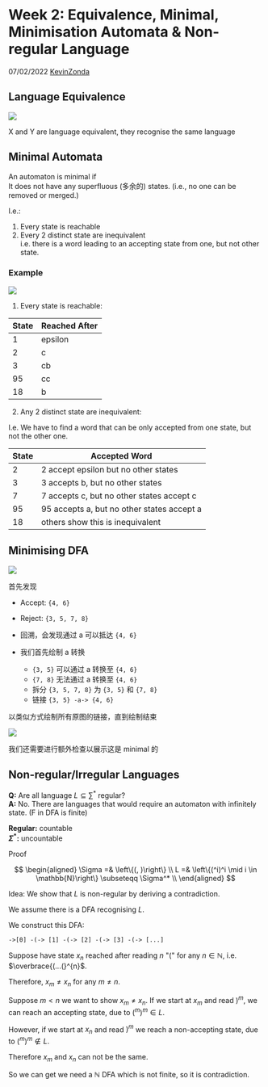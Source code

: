 # Week 2: Equivalence, Minimal, Minimisation Automata & Non-regular Language

07/02/2022 [KevinZonda](https://github.com/KevinZonda)

## Language Equivalence

![](img//Week2/equiv.png)

X and Y are language equivalent, they recognise the same language

## Minimal Automata

An automaton is minimal if  
It does not have any superfluous (多余的) states. (i.e., no one can be removed or merged.)

I.e.:

1. Every state is reachable
2. Every 2 distinct state are inequivalent  
   i.e. there is a word leading to an accepting state from one, but not other state.

### Example

![](img//Week2/min.png)

1. Every state is reachable:

| State | Reached After |
| ----- | ------------- |
| 1     | epsilon       |
| 2     | c             |
| 3     | cb            |
| 95    | cc            |
| 18    | b             |

2. Any 2 distinct state are inequivalent:

I.e. We have to find a word that can be only accepted from one state, but not the other one.

| State | Accepted Word                              |
| ----- | ------------------------------------------ |
| 2     | 2  accept epsilon but no other states      |
| 3     | 3  accepts b, but no other states          |
| 7     | 7  accepts c, but no other states accept c |
| 95    | 95 accepts a, but no other states accept a |
| 18    | others show this is inequivalent           |

## Minimising DFA

![](img/Week2/minimise-begin.png)

首先发现
- Accept: `{4, 6}`
- Reject: `{3, 5, 7, 8}`

- 回溯，会发现通过 a 可以抵达 `{4, 6}`
- 我们首先绘制 a 转换
  - `{3, 5}` 可以通过 a 转换至 `{4, 6}`
  - `{7, 8}` 无法通过 a 转换至 `{4, 6}`
  - 拆分 `{3, 5, 7, 8}` 为 `{3, 5}` 和 `{7, 8}`
  - 链接 `{3, 5} -a-> {4, 6}`

以类似方式绘制所有原图的链接，直到绘制结束

![](img/Week2/minimise-end.png)

我们还需要进行额外检查以展示这是 minimal 的

## Non-regular/Irregular Languages

**Q:** Are all language $L\subseteq \sum^*$ regular?  
**A:** No. There are languages that would require an automaton with infinitely state. (F in DFA is finite)


**Regular:** countable  
**$\Sigma^*$:** uncountable

Proof

$$
\begin{aligned}
  \Sigma =& \left\{(, )\right\} \\
  L =& \left\{(^i)^i \mid i \in \mathbb{N}\right\} \subseteqq \Sigma^* \\
\end{aligned}
$$

Idea: We show that $L$ is non-regular by deriving a contradiction.

We assume there is a DFA recognising $L$.

We construct this DFA:

```
->[0] -(-> [1] -(-> [2] -(-> [3] -(-> [...]
```

Suppose have state $x_n$ reached after reading $n$ "(" for any $n \in \mathbb{N}$, i.e. $\overbrace{(...(}^{n}$.

Therefore, $x_m \neq x_n$ for any $m \neq n$.

Suppose $m<n$ we want to show $x_m \neq x_n$. If we start at $x_m$ and read $)^m$, we can reach an accepting state, due to $(^m)^m\in L$.

However, if we start at $x_n$ and read $)^m$ we reach a non-accepting state, due to $(^m)^m\notin L$.

Therefore $x_m$ and $x_n$ can not be the same.

So we can get we need a $\mathbb{N}$ DFA which is not finite, so it is contradiction.
